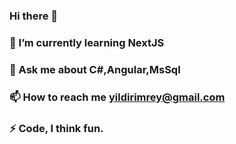 ### Hi there 👋
### 🌱 I’m currently learning NextJS
### 💬 Ask me about C#,Angular,MsSql
### 📫 How to reach me yildirimrey@gmail.com
### ⚡ Code, I think fun.
<!--
**yildirimrey/yildirimrey** is a ✨ _special_ ✨ repository because its `README.md` (this file) appears on your GitHub profile.

Here are some ideas to get you started:

- 🔭 I’m currently working on ...
- 🌱 I’m currently learning ...
- 👯 I’m looking to collaborate on ...
- 🤔 I’m looking for help with ...
- 
- 📫 How to reach me: ...
- 😄 Pronouns: ...
- ⚡ Fun fact: ...
-->
